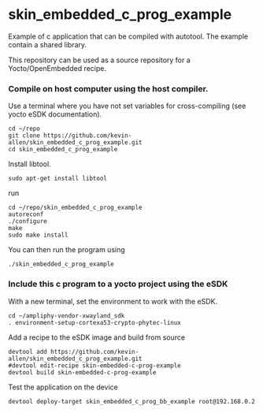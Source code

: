 skin_embedded_c_prog_example
==========

Example of c application that can be compiled with autotool. The example contain a shared library.

This repository can be used as a source repository for a Yocto/OpenEmbedded recipe.


### Compile on host computer using the host compiler.

Use a terminal where you have not set variables for cross-compiling (see yocto eSDK documentation).

```
cd ~/repo
git clone https://github.com/kevin-allen/skin_embedded_c_prog_example.git
cd skin_embedded_c_prog_example
```


Install libtool.

```
sudo apt-get install libtool
```

run

```
cd ~/repo/skin_embedded_c_prog_example
autoreconf
./configure 
make
sudo make install
```

You can then run the program using 
```
./skin_embedded_c_prog_example
```

### Include this c program to a yocto project using the eSDK

With a new terminal, set the environment to work with the eSDK.

```
cd ~/ampliphy-vendor-xwayland_sdk
. environment-setup-cortexa53-crypto-phytec-linux
```

Add a recipe to the eSDK image and build from source

```
devtool add https://github.com/kevin-allen/skin_embedded_c_prog_example.git
#devtool edit-recipe skin-embedded-c-prog-example
devtool build skin-embedded-c-prog-example
```

Test the application on the device

```
devtool deploy-target skin_embedded_c_prog_bb_example root@192.168.0.2
```
